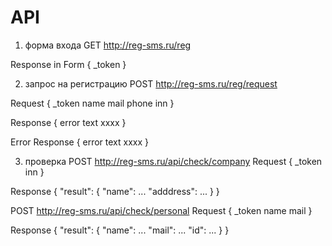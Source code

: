 # API
1) форма входа
GET
http://reg-sms.ru/reg

Response in Form
{
	_token
}


2) запрос на регистрацию
POST
http://reg-sms.ru/reg/request

Request 
{
	_token
	name
	mail
	phone
	inn
}

Response
{
    error 
    text
    xxxx
}

Error Response {
	error
	text
	xxxx
}

3) проверка 
POST
http://reg-sms.ru/api/check/company
Request 
{
	_token
	inn
}

Response
{
    "result": {
        "name": ...
        "adddress": ...
    }
}

POST
http://reg-sms.ru/api/check/personal
Request 
{
	_token
    name
	mail
}

Response
{
    "result": {
        "name": ...
        "mail": ...
        "id": ...
    }
}
